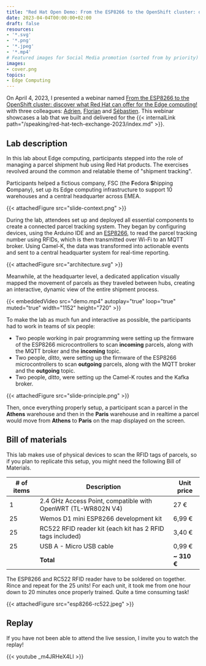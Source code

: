 ```yaml
---
title: "Red Hat Open Demo: From the ESP8266 to the OpenShift cluster: discover what Red Hat can offer for the Edge computing!"
date: 2023-04-04T00:00:00+02:00
draft: false
resources:
- '*.svg'
- '*.png'
- '*.jpeg'
- '*.mp4'
# Featured images for Social Media promotion (sorted from by priority)
images:
- cover.png
topics:
- Edge Computing
---
```


On April 4, 2023, I presented a webinar named [From the ESP8266 to the OpenShift cluster: discover what Red Hat can offer for the Edge computing!](https://events.redhat.com/profile/form/index.cfm?PKformID=0x1270056abcd&extIdCarryOver=true&sc_cid=701f2000000txokAAA) with three colleagues: [Adrien](https://www.linkedin.com/in/adrien-legros-78674a133/), [Florian](https://www.linkedin.com/in/florian-even/) and [Sébastien](https://www.linkedin.com/in/sebastien-lallemand/).
This webinar showcases a lab that we built and delivered for the {{< internalLink path="/speaking/red-hat-tech-exchange-2023/index.md" >}}.

<!--more-->

## Lab description

In this lab about Edge computing, participants stepped into the role of managing a parcel shipment hub using Red Hat products.
The exercises revolved around the common and relatable theme of "shipment tracking".

Participants helped a fictious company, FSC (the **F**edora **S**hipping **C**ompany), set up its Edge computing infrastructure to support 10 warehouses and a central headquarter across EMEA.

{{< attachedFigure src="slide-context.png" >}}

During the lab, attendees set up and deployed all essential components to create a connected parcel tracking system.
They began by configuring devices, using the Arduino IDE and an [ESP8266](https://en.wikipedia.org/wiki/ESP8266), to read the parcel tracking number using RFIDs, which is then transmitted over Wi-Fi to an MQTT broker.
Using Camel-K, the data was transformed into actionable events and sent to a central headquarter system for real-time reporting.

{{< attachedFigure src="architecture.svg" >}}

Meanwhile, at the headquarter level, a dedicated application visually mapped the movement of parcels as they traveled between hubs, creating an interactive, dynamic view of the entire shipment process.

{{< embeddedVideo src="demo.mp4" autoplay="true" loop="true" muted="true" width="1152" height="720" >}}

To make the lab as much fun and interactive as possible, the participants had to work in teams of six people:

- Two people working in pair programming were setting up the firmware of the ESP8266 microcontrollers to scan **incoming** parcels, along with the MQTT broker and the **incoming** topic.
- Two people, *ditto*, were setting up the firmware of the ESP8266 microcontrollers to scan **outgoing** parcels, along with the MQTT broker and the **outgoing** topic.
- Two people, *ditto*, were setting up the Camel-K routes and the Kafka broker.

{{< attachedFigure src="slide-principle.png" >}}

Then, once everything properly setup, a participant scan a parcel in the **Athens** warehouse and then in the **Paris** warehouse and in realtime a parcel would move from **Athens** to **Paris** on the map displayed on the screen.

## Bill of materials

This lab makes use of physical devices to scan the RFID tags of parcels, so if you plan to replicate this setup, you might need the following Bill of Materials.

| # of items | Description                                                  | Unit price  |
|------------|--------------------------------------------------------------|-------------|
| 1          | 2.4 GHz Access Point, compatible with OpenWRT (TL-WR802N V4) | 27 €        |
| 25         | Wemos D1 mini ESP8266 development kit                        | 6,99 €      |
| 25         | RC522 RFID reader kit (each kit has 2 RFID tags included)    | 3,40 €      |
| 25         | USB A - Micro USB cable                                      | 0,99 €      |
|            |                                                    **Total** | **~ 310 €** |

The ESP8266 and RC522 RFID reader have to be soldered on together.
Rince and repeat for the 25 units!
For each unit, it took me from one hour down to 20 minutes once properly trained.
Quite a time consuming task!

{{< attachedFigure src="esp8266-rc522.jpeg" >}}

## Replay

If you have not been able to attend the live session, I invite you to watch the replay!

{{< youtube _m4JRHeX4LI >}}
